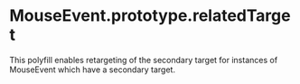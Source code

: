 # MouseEvent.prototype.relatedTarget

This polyfill enables retargeting of the secondary target for instances of MouseEvent which have
a secondary target.
